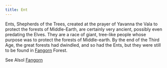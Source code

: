 ```yaml
---
title: Ent
---
```


Ents, Shepherds of the Trees, created at the prayer of Yavanna the Vala
to protect the forests of Middle-Earth, are certainly very ancient,
possibly even predating the Elves. They are a race of giant, tree-like
people whose purpose was to protect the forests of Middle-earth. By the
end of the Third Age, the great forests had dwindled, and so had the
Ents, but they were still to be found in [Fangorn](Fangorn "wikilink")
Forest.

See Alsol [Fangorn](Fangorn "wikilink")